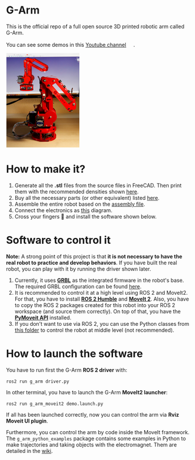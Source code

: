 # G-Arm
This is the official repo of a full open source 3D printed robotic arm called G-Arm.

You can see some demos in this [Youtube channel](https://www.youtube.com/@mrvaidel4999/featured) [<img src="https://www.youtube.com/favicon.ico" width="16" height="16">](https://www.youtube.com/).     

<img src="documentation/wiki_images/Real_vs_Cad.png" alt="Hi, I am G-Arm!" width="200"/>  

# How to make it?
1. Generate all the **.stl** files from the source files in FreeCAD. Then print them with the recommended densities shown [here](https://github.com/vidalperezbohoyo/g-arm/wiki/List-of-3D-printed-parts).
2. Buy all the necessary parts (or other equivalent) listed [here](https://github.com/vidalperezbohoyo/g-arm/wiki/List-of-purchasable-parts).
3. Assemble the entire robot based on the [assembly file](https://github.com/vidalperezbohoyo/g-arm/blob/main/hardware/FreeCad/%230_ASSEMBLY.FCStd).
4. Connect the electronics as [this](https://github.com/vidalperezbohoyo/g-arm/wiki/Electronic-diagram) diagram.
5. Cross your fingers 🤞 and install the software shown below.

# Software to control it
**Note:** A strong point of this project is that **it is not necessary to have the real robot to practice and develop behaviors**. If you have built the real robot, you can play with it by running the driver shown later.
1. Currently, it uses [**GRBL**](https://github.com/bdring/Grbl_Esp32) as the integrated firmware in the robot's base. The required GRBL configuration can be found [here](https://github.com/vidalperezbohoyo/g-arm/blob/main/documentation/GRBL_config.txt).
2. It is recommended to control it at a high level using ROS 2 and MoveIt2. For that, you have to install [**ROS 2 Humble**](https://docs.ros.org/en/humble/Installation/Ubuntu-Install-Debians.html) and [**MoveIt 2**](https://moveit.ros.org/install-moveit2/binary/). Also, you have to copy
the ROS 2 packages created for this robot into your ROS 2 workspace (and source them correctly). On top of that, you have the [**PyMoveit API**](https://github.com/AndrejOrsula/pymoveit2) installed.
3. If you don't want to use via ROS 2, you can use the Python classes from [this folder](https://github.com/vidalperezbohoyo/g-arm/tree/main/ros2/g_arm/g_arm/g_arm_lib) to control the robot at middle level (not recommended).

# How to launch the software
You have to run first the G-Arm **ROS 2 driver** with:
```
ros2 run g_arm driver.py
```
In other terminal, you have to launch the G-Arm **MoveIt2 launcher**:
```
ros2 run g_arm_moveit2 demo.launch.py
```
If all has been launched correctly, now you can control the arm via **Rviz Moveit UI plugin**.  
  
Furthermore, you can control the arm by code inside the MoveIt framework. The ```g_arm_python_examples``` package contains some examples in Python to 
make trajectories and taking objects with the electromagnet. Them are detailed in the [wiki](https://github.com/vidalperezbohoyo/g-arm/wiki/MoveIt-Examples).

